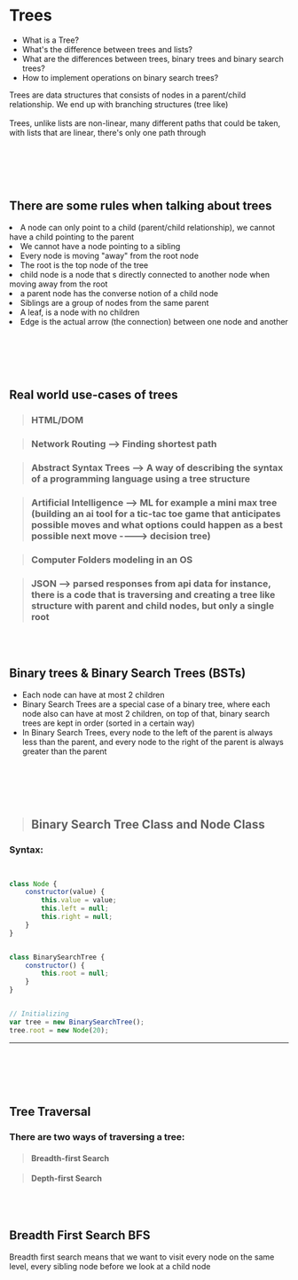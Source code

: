 <h1>Trees</h1>

<ul>
    <li>What is a Tree?</li>
    <li>What's the difference between trees and lists?</li>
    <li>What are the differences between trees, binary trees and binary search trees?</li>
    <li>How to implement operations on binary search trees?</li>
</ul>

<p>Trees are data structures that consists of nodes in a parent/child relationship. We end up with branching structures (tree like) <br></br> Trees, unlike lists are non-linear, many different paths that could be taken, with lists that are linear, there's only one path through</p>

<br></br>
<br></br>

<h2>There are some rules when talking about trees</h2>

<li>A node can only point to a child (parent/child relationship), we cannot have a child pointing to the parent</li>
<li>We cannot have a node pointing to a sibling</li>
<li>Every node is moving "away" from the root node</li>
<li>The root is the top node of the tree</li>
<li>child node is a node that s directly connected to another node when moving away from the root</li>
<li>a parent node has the converse notion of a child node</li>
<li>Siblings are a group of nodes from the same parent</li>
<li>A leaf, is a node with no children</li>
<li>Edge is the actual arrow (the connection) between one node and another</li>

<br></br>
<br></br>

<h2>Real world use-cases of trees</h2>

> ### HTML/DOM

> ### Network Routing --> Finding shortest path

> ### Abstract Syntax Trees --> A way of describing the syntax of a programming language using a tree structure

> ### Artificial Intelligence --> ML for example a mini max tree (building an ai tool for a tic-tac toe game that anticipates possible moves and what options could happen as a best possible next move ----> decision tree)

> ### Computer Folders modeling in an OS

> ### JSON --> parsed responses from api data for instance, there is a code that is traversing and creating a tree like structure with parent and child nodes, but only a single root

<br></br>

<h2>Binary trees & Binary Search Trees (BSTs)</h2>

<ul>
    <li>Each node can have at most 2 children</li>
    <li>Binary Search Trees are a special case of a binary tree, where each node also can have at most 2 children, on top of that, binary search trees are kept in order (sorted in a certain way)</li>
    <li>In Binary Search Trees, every node to the left of the parent is always less than the parent, and every node to the right of the parent is always greater than the parent</li>
    
</ul>

<br></br>
<br></br>

> ## Binary Search Tree Class and Node Class

### Syntax:

```JavaScript


class Node {
    constructor(value) {
        this.value = value;
        this.left = null;
        this.right = null;
    }
}


class BinarySearchTree {
    constructor() {
        this.root = null;
    }
}


// Initializing
var tree = new BinarySearchTree();
tree.root = new Node(20);

```

<hr></hr>
    
<br></br>
<br></br>

<h2>Tree Traversal</h2>

### There are two ways of traversing a tree:

> #### Breadth-first Search

> #### Depth-first Search

<br></br>

<h2>Breadth First Search BFS</h2>

<p>Breadth first search means that we want to visit every node on the same level, every sibling node before we look at a child node</p>

> ###

```JavaScript



```

<br></br>

###

<br></br>

> ###

```JavaScript



```

<br></br>

> ###

<br></br>

```JavaScript



```
